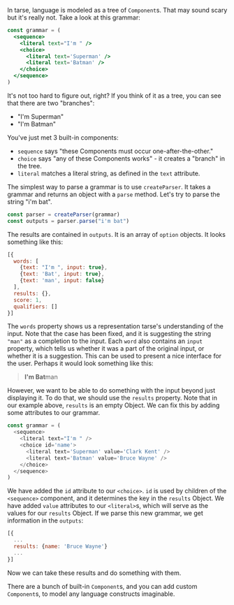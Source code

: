 In tarse, language is modeled as a tree of `Component`s. That may sound
scary but it's really not. Take a look at this grammar:

```jsx
const grammar = (
  <sequence>
    <literal text="I'm " />
    <choice>
      <literal text='Superman' />
      <literal text='Batman' />
    </choice>
  </sequence>
)
```

It's not too hard to figure out, right? If you think of it as a tree,
you can see that there are two "branches":

- "I'm Superman"
- "I'm Batman"

You've just met 3 built-in components:

- `sequence` says "these Components must occur one-after-the-other."
- `choice` says "any of these Components works" - it creates a "branch"
in the tree.
- `literal` matches a literal string, as defined in the `text` attribute.

The simplest way to parse a grammar is to use `createParser`. It takes
a grammar and returns an object with a `parse` method. Let's try to parse
the string "i'm bat".

```js
const parser = createParser(grammar)
const outputs = parser.parse("i'm bat")
```

The results are contained in `outputs`. It is an array of `option` objects.
It looks something like this:

```js
[{
  words: [
    {text: "I'm ", input: true},
    {text: 'Bat', input: true},
    {text: 'man', input: false}
  ],
  results: {},
  score: 1,
  qualifiers: []
}]
```

The `words` property shows us a representation tarse's understanding of the
input. Note that the case has been fixed, and it is suggesting the string
`"man"` as a completion to the input. Each `word` also contains an
`input` property, which tells us whether it was a part of the original input,
or whether it is a suggestion. This can be used to present a nice
interface for the user. Perhaps it would look something like this:

> **I'm Bat**man

However, we want to be able to do something with the input beyond just
displaying it. To do that, we should use the `results` property.
Note that in our example above, `results` is an empty Object. We can fix this
by adding some attributes to our grammar.

```js
const grammar = (
  <sequence>
    <literal text="I'm " />
    <choice id='name'>
      <literal text='Superman' value='Clark Kent' />
      <literal text='Batman' value='Bruce Wayne' />
    </choice>
  </sequence>
)
```

We have added the `id` attribute to our `<choice>`. `id` is used by
children of the `<sequence>` component, and it determines the key in
the `results` Object. We have added `value` attributes to our `<literal>`s,
which will serve as the values for our `results` Object. If we parse
this new grammar, we get information in the `outputs`:

```js
[{
  ...
  results: {name: 'Bruce Wayne'}
  ...
}]
```

Now we can take these results and do something with them.

There are a bunch of built-in `Component`s, and you can add custom
`Component`s, to model any language constructs imaginable.
